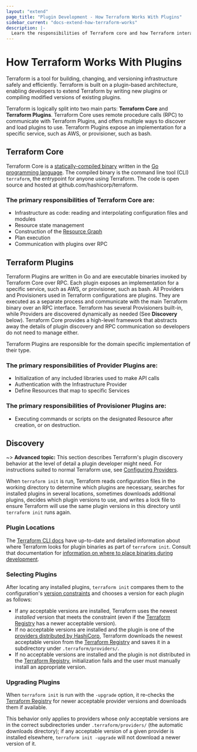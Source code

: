 ```yaml
---
layout: "extend"
page_title: "Plugin Development - How Terraform Works With Plugins"
sidebar_current: "docs-extend-how-terraform-works"
description: |-
  Learn the responsibilities of Terraform core and how Terraform interacts with plugins that expose the implementation of a specific service.
---
```



# How Terraform Works With Plugins

Terraform is a tool for building, changing, and versioning infrastructure safely
and efficiently. Terraform is built on a plugin-based architecture, enabling
developers to extend Terraform by writing new plugins or compiling modified
versions of existing plugins.

Terraform is logically split into two main parts: **Terraform Core** and
**Terraform Plugins**. Terraform Core uses remote procedure calls (RPC) to
communicate with Terraform Plugins, and offers multiple ways to discover and
load plugins to use.  Terraform Plugins expose an implementation for a specific
service, such as AWS, or provisioner, such as bash.

## Terraform Core

Terraform Core is a [statically-compiled binary][0] written in the [Go
programming language][1]. The compiled binary is the command line tool (CLI)
`terraform`, the entrypoint for anyone using Terraform. The code is open source
and hosted at github.com/hashicorp/terraform.

### The primary responsibilities of Terraform Core are:

- Infrastructure as code: reading and interpolating configuration files and
modules
- Resource state management
- Construction of the [Resource Graph](/docs/internals/graph.html)
- Plan execution
- Communication with plugins over RPC


## Terraform Plugins

Terraform Plugins are written in Go and are executable binaries invoked by
Terraform Core over RPC. Each plugin exposes an implementation for a specific
service, such as AWS, or provisioner, such as bash. All Providers and
Provisioners used in Terraform configurations are plugins. They are executed as
a separate process and communicate with the main Terraform binary over an RPC
interface. Terraform has several Provisioners built-in, while Providers are
discovered dynamically as needed (See **Discovery** below). Terraform Core provides
a high-level framework that abstracts away the details of plugin discovery and
RPC communication so developers do not need to manage either.

Terraform Plugins are responsible for the domain specific implementation of
their type.

### The primary responsibilities of Provider Plugins are:

- Initialization of any included libraries used to make API calls
- Authentication with the Infrastructure Provider
- Define Resources that map to specific Services

### The primary responsibilities of Provisioner Plugins are:

- Executing commands or scripts on the designated Resource after creation, or on
destruction.

## Discovery

~> **Advanced topic:** This section describes Terraform's plugin discovery
behavior at the level of detail a plugin developer might need. For instructions
suited to normal Terraform use, see [Configuring Providers](/docs/language/providers/configuration.html).

When `terraform init` is run, Terraform reads configuration files in the working
directory to determine which plugins are necessary, searches for installed
plugins in several locations, sometimes downloads additional plugins, decides
which plugin versions to use, and writes a lock file to ensure Terraform will
use the same plugin versions in this directory until `terraform init` runs
again.

### Plugin Locations

The [Terraform CLI
docs](/docs/cli/config/config-file.html#provider-installation)
have up-to-date and detailed information about where Terraform looks for plugin
binaries as part of `terraform init`. Consult that documentation for
[information on where to place binaries during
development](/docs/cli/config/config-file.html#development-overrides-for-provider-developers).

### Selecting Plugins

After locating any installed plugins, `terraform init` compares them to the
configuration's [version constraints](/docs/language/providers/configuration.html#provider-versions)
and chooses a version for each plugin as follows:

- If any acceptable versions are installed, Terraform uses the newest
  _installed_ version that meets the constraint (even if the
[Terraform Registry](https://registry.terraform.io/)
  has a newer acceptable version).
- If no acceptable versions are installed and the plugin is one of the
  [providers distributed by HashiCorp](/docs/language/providers/index.html), Terraform
  downloads the newest acceptable version from the [Terraform Registry](https://registry.terraform.io/)
  and saves it in a subdirectory under `.terraform/providers/`.
- If no acceptable versions are installed and the plugin is not distributed in
  the [Terraform Registry](https://registry.terraform.io/), initialization
  fails and the user must manually install an appropriate version.

### Upgrading Plugins

When `terraform init` is run with the `-upgrade` option, it re-checks the
[Terraform Registry](https://registry.terraform.io/) for newer acceptable
provider versions and downloads them if available.

This behavior only applies to providers whose _only_ acceptable versions are in
the correct subdirectories under `.terraform/providers/` (the automatic downloads
directory); if any acceptable version of a given provider is installed
elsewhere, `terraform init -upgrade` will not download a newer version of it.

[0]: https://en.wikipedia.org/wiki/Static_build#Static_building
[1]: https://golang.org/
